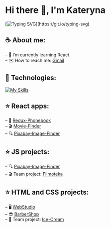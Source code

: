 # Hi there 👋, I'm Kateryna

[![Typing SVG](https://readme-typing-svg.herokuapp.com?font=comfortaa&color=016EEA&size=24&width=500&lines=Front-end+developer+from+Ukraine.;Nice+to+meet+you...)](https://git.io/typing-svg)

## ☕️ About me:

– 🌱 I’m currently learning React.<br>
– ✉️ How to reach me: <a href="mailto:sydorenko.k.ih@gmail.com">Gmail</a>

## 🔧 Technologies:

[![My Skills](https://skillicons.dev/icons?i=html,css,sass,js,react,redux,git,figma,vscode&theme=light)](https://skillicons.dev)

## ⭐️ React apps:

– 📒 <a href="https://sydorenkokateryna.github.io/goit-react-hw-06-phonebook/">Redux-Phonebook</a><br>
– 🎬 <a href="https://sydorenkokateryna.github.io/goit-react-hw-05-movies/">Movie-Finder</a><br>
– 🔍 <a href="https://sydorenkokateryna.github.io/goit-react-hw-04-images/">Pixabay-Image-Finder</a>

## ⭐️ JS projects:

– 🔍 <a href="https://sydorenkokateryna.github.io/goit-js-hw-11/">Pixabay-Image-Finder</a><br>
– 🎬 Team project: <a href="https://usai2005.github.io/filmoteka-js-project-group-2/">Filmoteka</a>

## ⭐️ HTML and CSS projects:

– 🖥️ <a href="https://sydorenkokateryna.github.io/goit-markup-hw-08/">WebStudio</a><br>
– 😎 <a href="https://sydorenkokateryna.github.io/barber-shop/">BarberShop</a><br>
– 🍧 Team project: <a href="https://usai2005.github.io/ice-cream-project-2/">Ice-Cream</a>
